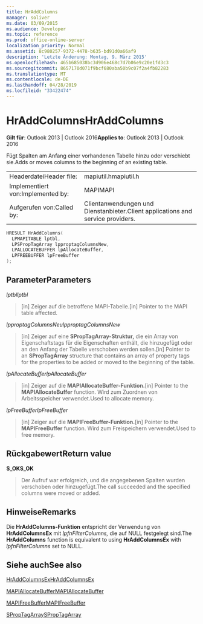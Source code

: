 ```yaml
---
title: HrAddColumns
manager: soliver
ms.date: 03/09/2015
ms.audience: Developer
ms.topic: reference
ms.prod: office-online-server
localization_priority: Normal
ms.assetid: 8c980257-9372-4478-b635-bd91d0a66af9
description: 'Letzte Änderung: Montag, 9. März 2015'
ms.openlocfilehash: 465b685038bc3d906e468c7d7b06e9c20e1fd3c3
ms.sourcegitcommit: 8657170d071f9bcf680aba50b9c07f2a4fb82283
ms.translationtype: MT
ms.contentlocale: de-DE
ms.lasthandoff: 04/28/2019
ms.locfileid: "33422474"
---
```

# <a name="hraddcolumns"></a><span data-ttu-id="3e17f-103">HrAddColumns</span><span class="sxs-lookup"><span data-stu-id="3e17f-103">HrAddColumns</span></span>

  
  
<span data-ttu-id="3e17f-104">**Gilt für**: Outlook 2013 | Outlook 2016</span><span class="sxs-lookup"><span data-stu-id="3e17f-104">**Applies to**: Outlook 2013 | Outlook 2016</span></span> 
  
<span data-ttu-id="3e17f-105">Fügt Spalten am Anfang einer vorhandenen Tabelle hinzu oder verschiebt sie.</span><span class="sxs-lookup"><span data-stu-id="3e17f-105">Adds or moves columns to the beginning of an existing table.</span></span>
  
|||
|:-----|:-----|
|<span data-ttu-id="3e17f-106">Headerdatei</span><span class="sxs-lookup"><span data-stu-id="3e17f-106">Header file:</span></span>  <br/> |<span data-ttu-id="3e17f-107">mapiutil.h</span><span class="sxs-lookup"><span data-stu-id="3e17f-107">mapiutil.h</span></span>  <br/> |
|<span data-ttu-id="3e17f-108">Implementiert von:</span><span class="sxs-lookup"><span data-stu-id="3e17f-108">Implemented by:</span></span>  <br/> |<span data-ttu-id="3e17f-109">MAPI</span><span class="sxs-lookup"><span data-stu-id="3e17f-109">MAPI</span></span>  <br/> |
|<span data-ttu-id="3e17f-110">Aufgerufen von:</span><span class="sxs-lookup"><span data-stu-id="3e17f-110">Called by:</span></span>  <br/> |<span data-ttu-id="3e17f-111">Clientanwendungen und Dienstanbieter.</span><span class="sxs-lookup"><span data-stu-id="3e17f-111">Client applications and service providers.</span></span>  <br/> |
   
```cpp
HRESULT HrAddColumns(
  LPMAPITABLE lptbl,
  LPSPropTagArray lpproptagColumnsNew,
  LPALLOCATEBUFFER lpAllocateBuffer,
  LPFREEBUFFER lpFreeBuffer
);
```

## <a name="parameters"></a><span data-ttu-id="3e17f-112">Parameter</span><span class="sxs-lookup"><span data-stu-id="3e17f-112">Parameters</span></span>

 <span data-ttu-id="3e17f-113">_lptbl_</span><span class="sxs-lookup"><span data-stu-id="3e17f-113">_lptbl_</span></span>
  
> <span data-ttu-id="3e17f-114">[in] Zeiger auf die betroffene MAPI-Tabelle.</span><span class="sxs-lookup"><span data-stu-id="3e17f-114">[in] Pointer to the MAPI table affected.</span></span>
    
 <span data-ttu-id="3e17f-115">_lpproptagColumnsNeu_</span><span class="sxs-lookup"><span data-stu-id="3e17f-115">_lpproptagColumnsNew_</span></span>
  
> <span data-ttu-id="3e17f-116">[in] Zeiger auf eine **SPropTagArray-Struktur,** die ein Array von Eigenschaftstags für die Eigenschaften enthält, die hinzugefügt oder an den Anfang der Tabelle verschoben werden sollen.</span><span class="sxs-lookup"><span data-stu-id="3e17f-116">[in] Pointer to an **SPropTagArray** structure that contains an array of property tags for the properties to be added or moved to the beginning of the table.</span></span> 
    
 <span data-ttu-id="3e17f-117">_lpAllocateBuffer_</span><span class="sxs-lookup"><span data-stu-id="3e17f-117">_lpAllocateBuffer_</span></span>
  
> <span data-ttu-id="3e17f-118">[in] Zeiger auf die **MAPIAllocateBuffer-Funktion.**</span><span class="sxs-lookup"><span data-stu-id="3e17f-118">[in] Pointer to the **MAPIAllocateBuffer** function.</span></span> <span data-ttu-id="3e17f-119">Wird zum Zuordnen von Arbeitsspeicher verwendet.</span><span class="sxs-lookup"><span data-stu-id="3e17f-119">Used to allocate memory.</span></span> 
    
 <span data-ttu-id="3e17f-120">_lpFreeBuffer_</span><span class="sxs-lookup"><span data-stu-id="3e17f-120">_lpFreeBuffer_</span></span>
  
> <span data-ttu-id="3e17f-121">[in] Zeiger auf die **MAPIFreeBuffer-Funktion.**</span><span class="sxs-lookup"><span data-stu-id="3e17f-121">[in] Pointer to the **MAPIFreeBuffer** function.</span></span> <span data-ttu-id="3e17f-122">Wird zum Freispeichern verwendet.</span><span class="sxs-lookup"><span data-stu-id="3e17f-122">Used to free memory.</span></span> 
    
## <a name="return-value"></a><span data-ttu-id="3e17f-123">Rückgabewert</span><span class="sxs-lookup"><span data-stu-id="3e17f-123">Return value</span></span>

 <span data-ttu-id="3e17f-124">**S_OK**</span><span class="sxs-lookup"><span data-stu-id="3e17f-124">**S_OK**</span></span>
  
> <span data-ttu-id="3e17f-125">Der Aufruf war erfolgreich, und die angegebenen Spalten wurden verschoben oder hinzugefügt.</span><span class="sxs-lookup"><span data-stu-id="3e17f-125">The call succeeded and the specified columns were moved or added.</span></span>
    
## <a name="remarks"></a><span data-ttu-id="3e17f-126">Hinweise</span><span class="sxs-lookup"><span data-stu-id="3e17f-126">Remarks</span></span>

<span data-ttu-id="3e17f-127">Die **HrAddColumns-Funktion** entspricht der Verwendung von **HrAddColumnsEx** mit  _lpfnFilterColumns,_ die auf NULL festgelegt sind.</span><span class="sxs-lookup"><span data-stu-id="3e17f-127">The **HrAddColumns** function is equivalent to using **HrAddColumnsEx** with  _lpfnFilterColumns_ set to NULL.</span></span> 
  
## <a name="see-also"></a><span data-ttu-id="3e17f-128">Siehe auch</span><span class="sxs-lookup"><span data-stu-id="3e17f-128">See also</span></span>



[<span data-ttu-id="3e17f-129">HrAddColumnsEx</span><span class="sxs-lookup"><span data-stu-id="3e17f-129">HrAddColumnsEx</span></span>](hraddcolumnsex.md)
  
[<span data-ttu-id="3e17f-130">MAPIAllocateBuffer</span><span class="sxs-lookup"><span data-stu-id="3e17f-130">MAPIAllocateBuffer</span></span>](mapiallocatebuffer.md)
  
[<span data-ttu-id="3e17f-131">MAPIFreeBuffer</span><span class="sxs-lookup"><span data-stu-id="3e17f-131">MAPIFreeBuffer</span></span>](mapifreebuffer.md)
  
[<span data-ttu-id="3e17f-132">SPropTagArray</span><span class="sxs-lookup"><span data-stu-id="3e17f-132">SPropTagArray</span></span>](sproptagarray.md)

